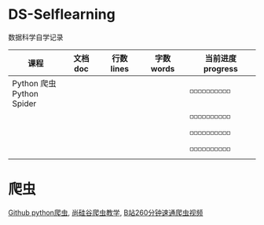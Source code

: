 # DS-Selflearning
数据科学自学记录

| 课程                                                     | 文档 doc | 行数 lines | 字数 words | 当前进度 progress  |
| -------------------------------------------------------- | ---------- | ---------------- | ------------- | -------------------- |
| Python 爬虫 <br>Python Spider       |          |                |           | ◽◽◽◽◽◽◽◽◽◽ |
|        |          |            |            | ◽◽◽◽◽◽◽◽◽◽ |
|      |            |                  |               | ◽◽◽◽◽◽◽◽◽◽ |
|  |            |                  |               |  ◽◽◽◽◽◽◽◽◽◽ |


# 爬虫
[Github python爬虫](https://github.com/wistbean/learn_python3_spider), [尚硅谷爬虫教学](https://www.bilibili.com/video/BV1Db4y1m7Ho/?spm_id_from=333.337.search-card.all.click&vd_source=68531bd2cd57831f2c8a25804f21ae12), [B站260分钟速通爬虫视频](https://www.bilibili.com/video/BV1d54y1g7db/?spm_id_from=333.1387.favlist.content.click&vd_source=68531bd2cd57831f2c8a25804f21ae12)
